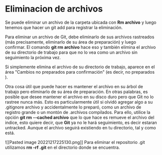 
# Eliminacion de archivos
Se puede eliminar un archivo de la carpeta ubicada con **Rm archivo** y luego tenemos que hacer un git add para registrar la eliminación.

Para eliminar un archivo de Git, debe eliminarlo de sus archivos rastreados (más precisamente, eliminarlo de su área de preparación) y luego confirmar. El comando **git rm archivo** hace eso y también elimina el archivo de su directorio de trabajo para que no lo vea como un archivo sin seguimiento la próxima vez.

Si simplemente elimina el archivo de su directorio de trabajo, aparece en el área "Cambios no preparados para confirmación" (es decir, no preparados ).

Otra cosa útil que puede hacer es mantener el archivo en su árbol de trabajo pero eliminarlo de su área de preparación. En otras palabras, es posible que desee mantener el archivo en su disco duro pero que Git no lo rastree nunca más. Esto es particularmente útil si olvidó agregar algo a su .gitignore archivo y accidentalmente lo preparó, como un archivo de registro grande o un montón de .archivos compilados. Para ello, utilice la opción **git rm** **--cached archivo** que lo que hace es remueve el archivo del indice, esto quiere decir, que **Git** ya no le hará seguimiento, es decir estaran untracked. Aunque el archivo seguirá existiendo en tu directorio, tal y como está.

![[Pasted image 20221217225130.png]]
Para eliminar el repositorio .git utilizamos **rm -rf .git** en el directorio donde se encuentra.
